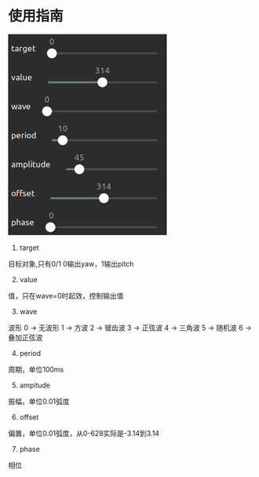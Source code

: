 # 使用指南

![image](./image.png)

1. target

目标对象,只有0/1
0输出yaw，1输出pitch

2. value

值，只在wave=0时起效，控制输出值

3. wave

波形
0 -> 无波形
1 -> 方波
2 -> 锯齿波
3 -> 正弦波
4 -> 三角波
5 -> 随机波
6 -> 叠加正弦波

4. period

周期，单位100ms

5. ampitude

振幅，单位0.01弧度

6. offset

偏置，单位0.01弧度，从0-628实际是-3.14到3.14

7. phase

相位
